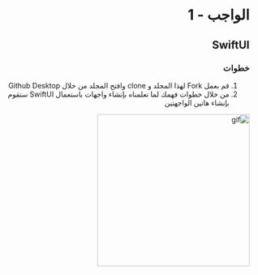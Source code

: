 
<div dir="rtl">

#  الواجب - 1
## SwiftUI
### خطوات 
1. قم بعمل Fork لهذا المجلد و clone وافتح المجلد من خلال Github Desktop 
2. من خلال خطوات فهمك لما تعلمناه بإنشاء واجهات باستعمال SwiftUI ستقوم بإنشاء هاتين الواجهتين

  
<img width="300" src="" alt="gif"/>







<div dir="ltr">




</div>


</div>
